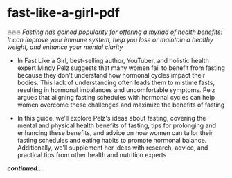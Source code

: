 # fast-like-a-girl-pdf

🔥🔥🔥 *Fasting has gained popularity for offering a myriad of health benefits: It can improve your immune system, help you lose or maintain a healthy weight, and enhance your mental clarity*

+  In Fast Like a Girl, best-selling author, YouTuber, and holistic health expert Mindy Pelz suggests that many women fail to benefit from fasting because they don't understand how hormonal cycles impact their bodies. This lack of understanding often leads them to mistime fasts, resulting in hormonal imbalances and uncomfortable symptoms. Pelz argues that aligning fasting schedules with hormonal cycles can help women overcome these challenges and maximize the benefits of fasting

+  In this guide, we’ll explore Pelz's ideas about fasting, covering the mental and physical health benefits of fasting, tips for prolonging and enhancing these benefits, and advice on how women can tailor their fasting schedules and eating habits to promote hormonal balance. Additionally, we'll supplement her ideas with research, advice, and practical tips from other health and nutrition experts

***continued...***

